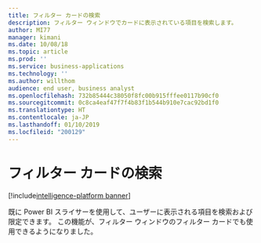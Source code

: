 ```yaml
---
title: フィルター カードの検索
description: フィルター ウィンドウでカードに表示されている項目を検索します。
author: MI77
manager: kimani
ms.date: 10/08/18
ms.topic: article
ms.prod: ''
ms.service: business-applications
ms.technology: ''
ms.author: willthom
audience: end user, business analyst
ms.openlocfilehash: 732b85444c38050f8fc00b915fffee0117b90cf0
ms.sourcegitcommit: 0c8ca4eaf47f7f4b83f1b544b910e7cac92bd1f0
ms.translationtype: HT
ms.contentlocale: ja-JP
ms.lasthandoff: 01/10/2019
ms.locfileid: "200129"
---
```

# <a name="search-in-filter-cards"></a>フィルター カードの検索

[!include[intelligence-platform banner](../../includes/intelligence-platform.md)]

既に Power BI スライサーを使用して、ユーザーに表示される項目を検索および限定できます。 この機能が、フィルター ウィンドウのフィルター カードでも使用できるようになりました。

<!--
### Who uses this feature
This feature is intended for end users and business analysts. 
## Status
### Development status
Complete
#### Target timeframe
October ‘18
-->
